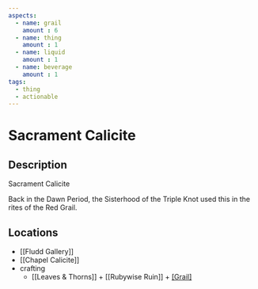 ```yaml
---
aspects: 
  - name: grail
    amount : 6
  - name: thing
    amount : 1
  - name: liquid
    amount : 1
  - name: beverage
    amount : 1
tags:
  - thing
  - actionable
---
```


# Sacrament Calicite

## Description
Sacrament Calicite

Back in the Dawn Period, the Sisterhood of the Triple Knot used this in the rites of the Red Grail.
## Locations
- [[Fludd Gallery]]
- [[Chapel Calicite]]
- crafting 
	- [[Leaves & Thorns]] + [[Rubywise Ruin]] + [[Grail]](15)